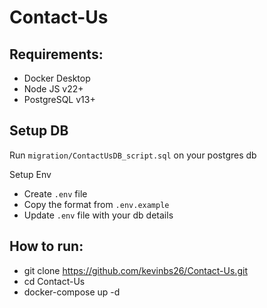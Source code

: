 # Contact-Us

## Requirements:
- Docker Desktop
- Node JS v22+
- PostgreSQL v13+

## Setup DB
Run `migration/ContactUsDB_script.sql` on your postgres db

Setup Env
- Create `.env` file
- Copy the format from `.env.example`
- Update `.env` file with your db details

## How to run:
- git clone https://github.com/kevinbs26/Contact-Us.git
- cd Contact-Us
- docker-compose up -d
